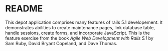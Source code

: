 # README

This depot application comprises many features of rails 5.1 developement.  It demonstrates abilities to create maintenance pages, link database table, handle sessions, create forms, and incorporate JavaScript.  This is the feature exercise from the book _Agile Web Development with Rails 5.1_ by Sam Ruby, David Bryant Copeland, and Dave Thomas.
